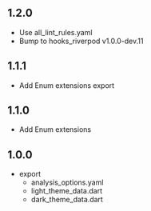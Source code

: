 ## 1.2.0

* Use all_lint_rules.yaml
* Bump to hooks_riverpod v1.0.0-dev.11

## 1.1.1

* Add Enum extensions export

## 1.1.0

* Add Enum extensions

## 1.0.0

* export
  * analysis_options.yaml
  * light_theme_data.dart
  * dark_theme_data.dart
